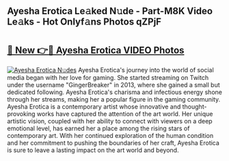 ## Ayesha Erotica Le𝚊ked N𝚞de - Part-M8K Video Le𝚊ks - Hot Onlyf𝚊ns Photos qZPjF

# <h2><a href="http://ac42550.deff.icu/?id=Ayesha+Erotica">🔗 New 👉🔴 Ayesha Erotica VIDEO Photos</a></h2>

[![Ayesha Erotica N𝚞des](https://i.imgur.com/rIISA9y.gif)](http://ac42550.deff.icu/?id=Ayesha+Erotica)
Ayesha Erotica's journey into the world of social media began with her love for gaming. She started streaming on Twitch under the username "GingerBreaker" in 2013, where she gained a small but dedicated following. Ayesha Erotica's charisma and infectious energy shone through her streams, making her a popular figure in the gaming community. Ayesha Erotica is a contemporary artist whose innovative and thought-provoking works have captured the attention of the art world. Her unique artistic vision, coupled with her ability to connect with viewers on a deep emotional level, has earned her a place among the rising stars of contemporary art. With her continued exploration of the human condition and her commitment to pushing the boundaries of her craft, Ayesha Erotica is sure to leave a lasting impact on the art world and beyond.
